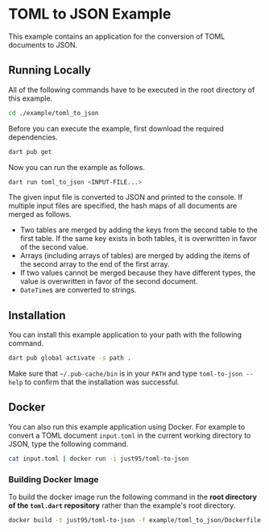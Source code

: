 # TOML to JSON Example

This example contains an application for the conversion of TOML documents to JSON.

## Running Locally

All of the following commands have to be executed in the root directory of this example.

```bash
cd ./example/toml_to_json
```

Before you can execute the example, first download the required dependencies.

```bash
dart pub get
```

Now you can run the example as follows.

```bash
dart run toml_to_json <INPUT-FILE...>
```

The given input file is converted to JSON and printed to the console.
If multiple input files are specified, the hash maps of all documents are merged as follows.

 - Two tables are merged by adding the keys from the second table to the first table.
   If the same key exists in both tables, it is overwritten in favor of the second value.
 - Arrays (including arrays of tables) are merged by adding the items of the second array to the end of the first array.
 - If two values cannot be merged because they have different types, the value is overwritten in favor of the second document.
 - `DateTime`s are converted to strings.

## Installation

You can install this example application to your path with the following command.

```bash
dart pub global activate -s path .
```

Make sure that `~/.pub-cache/bin` is in your `PATH` and type `toml-to-json --help` to confirm that the installation was successful.

## Docker

You can also run this example application using Docker.
For example to convert a TOML document `input.toml` in the current working directory to JSON, type the following command.

```bash
cat input.toml | docker run -i just95/toml-to-json
```

### Building Docker Image

To build the docker image run the following command in the **root directory of the `toml.dart` repository** rather than the example's root directory.

```bash
docker build -t just95/toml-to-json -f example/toml_to_json/Dockerfile .
```
